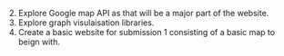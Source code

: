  2. Explore Google map API as that will be a major part of the website.
 3. Explore graph visulaisation libraries. 
 4. Create a basic website for submission 1 consisting of a basic map to beign with.

